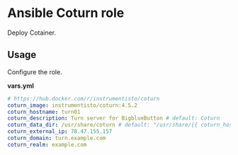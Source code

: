# Ansible Coturn role

Deploy Cotainer.

## Usage

Configure the role.

**vars.yml**

```yml
# https://hub.docker.com/r/instrumentisto/coturn
coturn_image: instrumentisto/coturn:4.5.2
coturn_hostname: turn01
coturn_description: Turn server for BigblueButton # default: Coturn
coturn_data_dir: /usr/share/coturn # default: "/usr/share/{{ coturn_hostname }}"
coturn_external_ip: 78.47.155.157
coturn_domain: turn.example.com
coturn_realm: example.com
```
